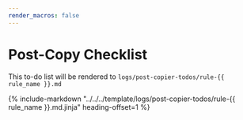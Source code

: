```yaml
---
render_macros: false
---
```


# Post-Copy Checklist

This to-do list will be rendered to `logs/post-copier-todos/rule-{{ rule_name }}.md`

{%
    include-markdown "../../../template/logs/post-copier-todos/rule-{{ rule_name }}.md.jinja"
    heading-offset=1
%}
